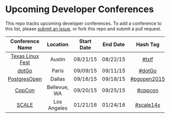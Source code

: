 Upcoming Developer Conferences
=====================

This repo tracks upcoming developer conferences. To add a conference to this list, please [submit an issue](https://github.com/MurtzaM/Developer-Conferences/issues/new), or fork this repo and submit a pull request.



| Conference Name                                                  | Location        | Start Date             | End Date    | Hash Tag    |
| :--------------------------------------------------------------: |:-------------:  | :---------------------:| :----------:| :---------: |
| [Texas Linux Fest](http://www.texaslinuxfest.org/)                     | Austin | 08/21/15 | 08/22/15 | [#txlf](https://twitter.com/search?f=realtime&q=%23txlf)
[dotGo](http://www.dotgo.eu/)  | Paris          | 09/09/15 | 09/11/15 | [#dotGo](https://twitter.com/search?f=realtime&q=%23dotGo)
[PostgresOpen](https://2015.postgresopen.org/)  | Dallas          | 09/16/15 | 09/18/15 | [#pgopen2015](https://twitter.com/search?f=realtime&q=%23pgopen2015)
[CppCon](http://cppcon.org/)  | Bellevue, WA          | 09/20/15 | 09/25/15 | [#cppcon](https://twitter.com/search?f=realtime&q=%23cppcon)
| [SCALE](http://www.socallinuxexpo.org/)                     | Los Angeles | 01/21/16 | 01/24/16 | [#scale14x](https://twitter.com/search?f=realtime&q=%23scale14x)
